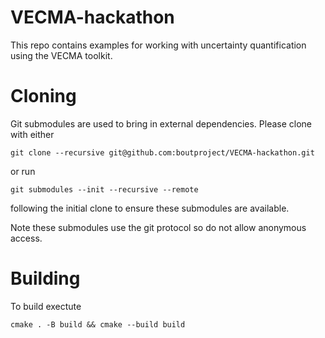 # VECMA-hackathon

This repo contains examples for working with uncertainty
quantification using the VECMA toolkit.

# Cloning
Git submodules are used to bring in external dependencies. Please clone with either

~~~
git clone --recursive git@github.com:boutproject/VECMA-hackathon.git
~~~

or run

~~~
git submodules --init --recursive --remote
~~~

following the initial clone to ensure these submodules are available. 

Note these submodules use the git protocol so do not allow anonymous access.

# Building

To build exectute

~~~
cmake . -B build && cmake --build build
~~~
